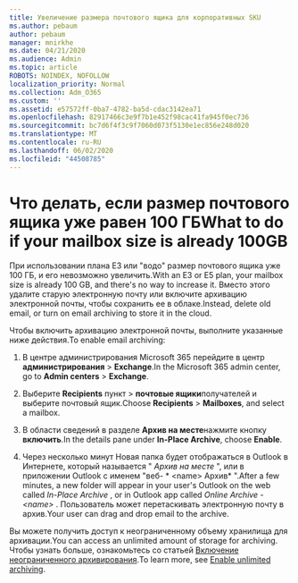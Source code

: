 ```yaml
---
title: Увеличение размера почтового ящика для корпоративных SKU
ms.author: pebaum
author: pebaum
manager: mnirkhe
ms.date: 04/21/2020
ms.audience: Admin
ms.topic: article
ROBOTS: NOINDEX, NOFOLLOW
localization_priority: Normal
ms.collection: Adm_O365
ms.custom: ''
ms.assetid: e57572ff-0ba7-4782-ba5d-cdac3142ea71
ms.openlocfilehash: 82917466c3e9f7b1e452f98cac41fa945f0ec736
ms.sourcegitcommit: bc7d6f4f3c9f7060d073f5130e1ec856e248d020
ms.translationtype: MT
ms.contentlocale: ru-RU
ms.lasthandoff: 06/02/2020
ms.locfileid: "44508785"
---
```

# <a name="what-to-do-if-your-mailbox-size-is-already-100gb"></a><span data-ttu-id="89870-102">Что делать, если размер почтового ящика уже равен 100 ГБ</span><span class="sxs-lookup"><span data-stu-id="89870-102">What to do if your mailbox size is already 100GB</span></span>

<span data-ttu-id="89870-103">При использовании плана E3 или "водо" размер почтового ящика уже 100 ГБ, и его невозможно увеличить.</span><span class="sxs-lookup"><span data-stu-id="89870-103">With an E3 or E5 plan, your mailbox size is already 100 GB, and there's no way to increase it.</span></span> <span data-ttu-id="89870-104">Вместо этого удалите старую электронную почту или включите архивацию электронной почты, чтобы сохранить ее в облаке.</span><span class="sxs-lookup"><span data-stu-id="89870-104">Instead, delete old email, or turn on email archiving to store it in the cloud.</span></span> 
  
<span data-ttu-id="89870-105">Чтобы включить архивацию электронной почты, выполните указанные ниже действия.</span><span class="sxs-lookup"><span data-stu-id="89870-105">To enable email archiving:</span></span>
  
1. <span data-ttu-id="89870-106">В центре администрирования Microsoft 365 перейдите в центр **администрирования** \> **Exchange**.</span><span class="sxs-lookup"><span data-stu-id="89870-106">In the Microsoft 365 admin center, go to **Admin centers** \> **Exchange**.</span></span> 
    
2. <span data-ttu-id="89870-107">Выберите **Recipients** пункт \> **почтовые ящики**получателей и выберите почтовый ящик.</span><span class="sxs-lookup"><span data-stu-id="89870-107">Choose **Recipients** \> **Mailboxes**, and select a mailbox.</span></span> 
    
3. <span data-ttu-id="89870-108">В области сведений в разделе **Архив на месте**нажмите кнопку **включить**.</span><span class="sxs-lookup"><span data-stu-id="89870-108">In the details pane under **In-Place Archive**, choose **Enable**.</span></span> 
    
4. <span data-ttu-id="89870-109">Через несколько минут Новая папка будет отображаться в Outlook в Интернете, который называется " *Архив на месте* ", или в приложении Outlook с именем "веб- \* \<name\> Архив\* ".</span><span class="sxs-lookup"><span data-stu-id="89870-109">After a few minutes, a new folder will appear in your user's Outlook on the web called  *In-Place Archive*  , or in Outlook app called  *Online Archive - \<name\>*  .</span></span> <span data-ttu-id="89870-110">Пользователь может перетаскивать электронную почту в архив.</span><span class="sxs-lookup"><span data-stu-id="89870-110">Your user can drag and drop email to the archive.</span></span> 
    
<span data-ttu-id="89870-111">Вы можете получить доступ к неограниченному объему хранилища для архивации.</span><span class="sxs-lookup"><span data-stu-id="89870-111">You can access an unlimited amount of storage for archiving.</span></span> <span data-ttu-id="89870-112">Чтобы узнать больше, ознакомьтесь со статьей [Включение неограниченного архивирования](https://docs.microsoft.com/microsoft-365/compliance/enable-unlimited-archiving).</span><span class="sxs-lookup"><span data-stu-id="89870-112">To learn more, see [Enable unlimited archiving](https://docs.microsoft.com/microsoft-365/compliance/enable-unlimited-archiving).</span></span>
  

